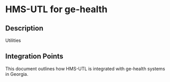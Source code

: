 # HMS-UTL for ge-health

## Description

Utilities

## Integration Points

This document outlines how HMS-UTL is integrated with ge-health systems in Georgia.
